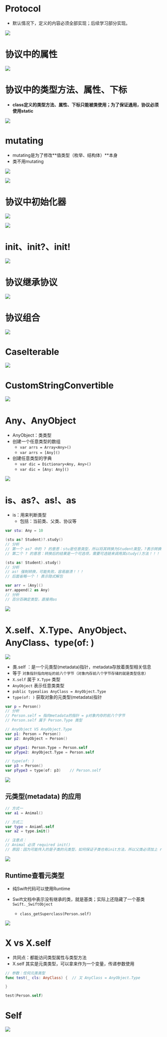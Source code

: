 # Protocol

* 默认情况下，定义的内容必须全部实现；后续学习部分实现。

![](images/001.png)



# 协议中的属性

![](images/002.png)



# 协议中的类型方法、属性、下标

* **class定义的类型方法、属性、下标只能被类使用；为了保证通用，协议必须使用static**

![](images/003.png)



# mutating

* mutating是为了修改**值类型（枚举、结构体）**本身
* 类不用mutating

![](images/005.png)

![](images/004.png)



# 协议中初始化器

![](images/006.png)

![](images/007.png)



# init、init?、init!

![](images/008.png)



# 协议继承协议

![](images/009.png)



# 协议组合

![](images/010.png)



# CaseIterable

![](images/011.png)



# CustomStringConvertible

![](images/012.png)



# Any、AnyObject

* AnyObject：类类型
* 创建一个任意类型的数组
  * `var arrs = Array<Any>()`
  * `var arrs = [Any]()`
* 创建任意类型的字典
  * `var dic = Dictionary<Any, Any>()`
  * `var dic = [Any: Any]()`

![](images/013.png)



# is、as?、as!、as

* is：用来判断类型
  * 包括：当前类、父类、协议等

```swift
var stu: Any = 10

(stu as? Student)?.study()
// 分析
// 第一个 as? 中的 ? 的意思：stu是任意类型，所以将其转换为Student类型，?表示转换可能成功或失败！！！
// 第二个 ? 的意思：转换后的结果是一个可选项，需要可选链来调用其study()方法！！！

(stu as! Student).study()
// 分析
// as! 强制转换，可能失败，容易崩溃！！！
// 后面省略一个 ! 表示隐式解包

var arr = [Any]()
arr.append(2 as Any)
// 分析
// 百分百确定类型，直接用as
```

![](images/014.png)



# X.self、X.Type、AnyObject、AnyClass、type(of: )

![](images/015.png)



* 类.self ：是一个元类型(metadata)指针，metadata存放着类型相关信息
* 等于 `对象指针指向地址的前八个字节（对象内存前八个字节存储的就是类型信息）`
* `X.self` 属于 `X.Type` 类型
* `AnyObject` 表示任意类类型
* `public typealias AnyClass = AnyObject.Type`
* `type(of: )` 获取对象的元类型(metadata)指针

```swift
var p = Person()
// 分析
// Person.self = 指向metadata的指针 = p对象内存的前八个字节
// Person.self 属于 Person.Type 类型

// AnyObject VS AnyObject.Type
var p1: Person = Person()
var p2: AnyObject = Person()

var pType1: Person.Type = Person.self
var pType2: AnyObject.Type = Person.self

// type(of: )
var p3 = Person()
var pType3 = type(of: p3)    // Person.self
```

![](images/016.png)



## 元类型(metadata) 的应用

```swift
// 方式一
var a1 = Animal()

// 方式二
var type = Aniaml.self
var a2 = type.init()

// 注意点：
// Animal 必须 required init() 
// 原因：因为可能传入的是子类的元类型，如何保证子类也有init方法，所以父类必须加上 required
```

![](images/017.png)



## Runtime查看元类型

* 纯Swift代码可以使用Runtime

* Swift文档中表示没有继承的类，就是基类；实际上还隐藏了一个基类`Swift._SwiftObject`
    * `class_getSuperclass(Person.self)`

![](images/018.png)



# X  vs  X.self

* 共同点：都能访问类型属性与类型方法
* X.self 其实是元类类型，可以拿来作为一个变量，传递参数使用

```swift
// 参数：任何元类类型
func test(_ cls: AnyClass) {  // 又 AnyClass = AnyObject.Type

}

test(Person.self)
```



# Self

![](images/019.png)







